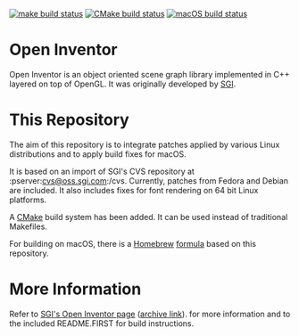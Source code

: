 [![make build status](https://github.com/aumuell/open-inventor/workflows/make/badge.svg)](https://github.com/aumuell/open-inventor/actions?query=workflow%3Amake)
[![CMake build status](https://github.com/aumuell/open-inventor/workflows/CMake/badge.svg)](https://github.com/aumuell/open-inventor/actions?query=workflow%3ACMake)
[![macOS build status](https://github.com/aumuell/open-inventor/workflows/macOS/badge.svg)](https://github.com/aumuell/open-inventor/actions?query=workflow%3AmacOS)

Open Inventor
=============

Open Inventor is an object oriented scene graph library implemented in C++
layered on top of OpenGL. It was originally developed by
[SGI](http://www.sgi.com/).

This Repository
===============

The aim of this repository is to integrate patches applied by various Linux
distributions and to apply build fixes for macOS.

It is based on an import of SGI's CVS repository at :pserver:cvs@oss.sgi.com:/cvs.
Currently, patches from Fedora and Debian are included. It also includes fixes for
font rendering on 64 bit Linux platforms.

A [CMake](https://cmake.org) build system has been added. It can be used
instead of traditional Makefiles.

For building on macOS, there is a [Homebrew](https://brew.sh)
[formula](https://github.com/hlrs-vis/homebrew-tap) based on this repository.

More Information
================

Refer to [SGI's Open Inventor page](http://oss.sgi.com/projects/inventor/)
([archive link](https://web.archive.org/web/20170811183842/http://oss.sgi.com/projects/inventor/)).
for more information and to the included README.FIRST for build instructions.
